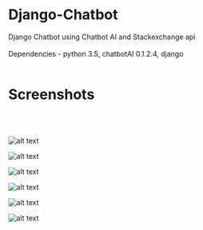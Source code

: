 # Django-Chatbot
Django Chatbot using Chatbot AI and Stackexchange api
<br/>
<br/>
Dependencies - python 3.5, chatbotAI 0.1.2.4, django
<br/>
<br/>

# Screenshots
<br/>

<br/>

![alt text](https://github.com/srijannnd/Django-Chatbot/blob/master/screenshots/1.png)<br/>

![alt text](https://github.com/srijannnd/Django-Chatbot/blob/master/screenshots/2.png)<br/>

![alt text](https://github.com/srijannnd/Django-Chatbot/blob/master/screenshots/3.png)<br/>

![alt text](https://github.com/srijannnd/Django-Chatbot/blob/master/screenshots/4.png)<br/>

![alt text](https://github.com/srijannnd/Django-Chatbot/blob/master/screenshots/5.png)<br/>

![alt text](https://github.com/srijannnd/Django-Chatbot/blob/master/screenshots/6.png)<br/>
